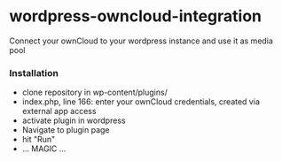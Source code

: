 # wordpress-owncloud-integration
Connect your ownCloud to your wordpress instance and use it as media pool

### Installation
- clone repository in wp-content/plugins/
- index.php, line 166: enter your ownCloud credentials, created via external app access
- activate plugin in wordpress
- Navigate to plugin page
- hit "Run"
- ... MAGIC ...


